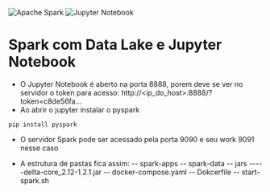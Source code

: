 ![Apache Spark](https://img.shields.io/badge/Apache%20Spark-FDEE21?style=flat-square&logo=apachespark&logoColor=black)
![Jupyter Notebook](https://img.shields.io/badge/jupyter-%23FA0F00.svg?style=for-the-badge&logo=jupyter&logoColor=white)

# Spark com Data Lake e Jupyter Notebook

- O Jupyter Notebook é aberto na porta 8888, porem deve se ver no servidor o token para acesso:
http://<ip_do_host>:8888/?token=c8de56fa...
- Ao abrir o jupyter instalar o pyspark

```
pip install pyspark
```

- O servidor Spark pode ser acessado pela porta 9090 e seu work 9091 nesse caso

* A estrutura de pastas fica assim:
-- spark-apps
-- spark-data
-- jars
-----delta-core_2.12-1.2.1.jar
-- docker-compose.yaml
-- Dokcerfile
-- start-spark.sh
